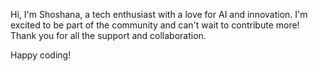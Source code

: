Hi, I'm Shoshana, a tech enthusiast with a love for AI and innovation.
I'm excited to be part of the community and can't wait to contribute more! Thank you for all the support and collaboration. 

Happy coding!